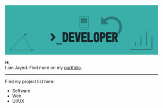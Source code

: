 <a href ="https://github.com/JayedRafiProjects"><img src="https://github.com/JayedRafiProjects/JayedRafiProjects/blob/main/cover_github.png" alt="cover"></a>
<p align="justify">Hi,<br/>
  I am Jayed. Find more on my <a href="https://jayedrafi.com">portfolio</a>.</p>
<hr>
<p>Find my project list here:
<br/>
<ul>
  <li> Software </li>
  <li> Web </li>
  <li> UI/UX </li>
</ul>
</p>
